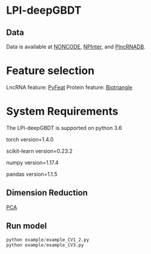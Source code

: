 # LPI-deepGBDT

## Data
Data is available at [NONCODE](http://www.noncode.org/), [NPInter](http://bigdata.ibp.ac.cn/npinter3/index.htm), and [PlncRNADB](http://bis.zju.edu.cn/PlncRNADB/).
# Feature selection
LncRNA feature: [PyFeat](https://github.com/mrzResearchArena/PyFeat)
Protein feature: [Biotriangle](http://biotriangle.scbdd.com/protein/index/)

# System Requirements

The LPI-deepGBDT is supported on python 3.6

torch version=1.4.0 

scikit-learn version=0.23.2

numpy version=1.17.4 

pandas version=1.1.5

## Dimension Reduction

[PCA](https://scikit-learn.org/stable/modules/generated/sklearn.decomposition.PCA.html?highlight=pca#sklearn.decomposition.PCA)

## Run model 

```python
python example/example_CV1_2.py
python example/example_CV3.py
```

